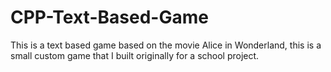 # CPP-Text-Based-Game
This is a text based game based on the movie Alice in Wonderland, this is a small custom game that I built originally for a school project.
